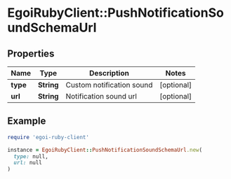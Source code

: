 # EgoiRubyClient::PushNotificationSoundSchemaUrl

## Properties

| Name | Type | Description | Notes |
| ---- | ---- | ----------- | ----- |
| **type** | **String** | Custom notification sound | [optional] |
| **url** | **String** | Notification sound url | [optional] |

## Example

```ruby
require 'egoi-ruby-client'

instance = EgoiRubyClient::PushNotificationSoundSchemaUrl.new(
  type: null,
  url: null
)
```

